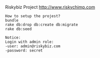 Riskybiz Project
http://www.riskychimp.com
```
How to setup the projest?
bundle
rake db:drop db:create db:migrate
rake db:seed

Notice:
Login with admin role:
-user: admin@riskybiz.com
-password: secret
```

